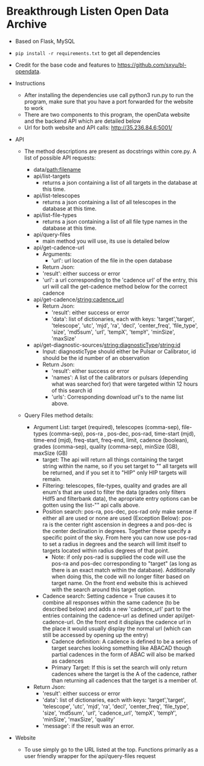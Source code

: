 # Breakthrough Listen Open Data Archive

- Based on Flask, MySQL
- `pip install -r requirements.txt` to get all dependencies
- Credit for the base code and features to https://github.com/sxyu/bl-opendata.

- Instructions
  - After installing the dependencies use call python3 run.py to run the program, make sure that you have a port forwarded for the website to work
  - There are two components to this program, the openData website and the backend API which are detailed below
  - Url for both website and API calls: http://35.236.84.6:5001/
  
- API
  - The method descriptions are present as docstrings within core.py. A list of possible API requests: 
    - data/<path:filename>
    - api/list-targets
      - returns a json containing a list of all targets in the database at this time.
    - api/list-telescopes
      - returns a json containing a list of all telescopes in the database at this time.
    - api/list-file-types
      - returns a json containing a list of all file type names in the database at this time.
    - api/query-files
      - main method you will use, its use is detailed below
    - api/get-cadence-url
      - Arguments:
        - 'url': url location of the file in the open database
       - Return Json:
        - 'result': either success or error
        - 'url': a url corresponding to the 'cadence url' of the entry, this url will call the get-cadence method below for the correct cadence
    - api/get-cadence/<string:cadence_url>
      - Return Json:
        - 'result': either success or error
        - 'data': list of dictionaries, each with keys: 'target','target', 'telescope', 'utc', 'mjd', 'ra',
                                          'decl', 'center_freq', 'file_type', 'size', 'md5sum', 'url', 'tempX', 'tempY', 'minSize', 'maxSize'
    - api/get-diagnostic-sources/<string:diagnosticType>/<string:id>
      - Input: diagnosticType should either be Pulsar or Calibrator, id should be the id number of an observation
      - Return Json:
        - 'result': either success or error
        - 'names': A list of the calibrators or pulsars (depending what was searched for) that were targeted within 12 hours of this search id
        - 'urls': Corresponding download url's to the name list above.
      
  - Query Files method details:
    - Argument List: target (required), telescopes (comma-sep), file-types (comma-sep), pos-ra , pos-dec, pos-rad, time-start (mjd), time-end (mjd), freq-start, freq-end, limit, cadence (boolean), grades (comma-sep), quality (comma-sep), minSize (GB), maxSize (GB)
      - target: The api will return all things containing the target string within the name, so if you set target to "" all targets will be returned, and if you set it to "HIP" only HIP targets will remain.
      - Filtering: telescopes, file-types, quality and grades are all enum's that are used to filter the data (grades only filters Hdf5 and filterbank data), the apropriate entry options can be gotten using the list-"" api calls above. 
      - Position search: pos-ra, pos-dec, pos-rad only make sense if either all are used or none are used (Exception Below): pos-ra is the center right ascension in degrees a        and pos-dec is the center declination in degrees. Together these specify a specific point of the sky. From here you can now use pos-rad to set a radius in degrees and        the search will limit itself to targets located within radius degrees of that point. 
         - Note: if only pos-rad is supplied the code will use the pos-ra and pos-dec corresponding to "target" (as long as there is an exact match within the database).                Additionally when doing this, the code will no longer filter based on target name. On the front end website this is achieved with the search around this target                option.   
      - Cadence search: Setting cadence = True causes it to combine all responses within the same cadence (to be described below) and adds a new 'cadence_url' part to the             entries containing the cadence-url as defined under api/get-cadence-url. On the front end it displays the cadence url in the place it would usually display the               normal url (which can still be accessed by opening up the entry)
        - Cadence definition: A cadence is defined to be a series of target searches looking something like ABACAD though partial cadences in the form of ABAC will also be             marked as cadences
        - Primary Target: If this is set the search will only return cadences where the target is the A of the cadence, rather than returning all cadences that the target is           a member of. 
    - Return Json:
      - 'result': either success or error
      - 'data': list of dictionaries, each with keys: 'target','target', 'telescope', 'utc', 'mjd', 'ra',
                                          'decl', 'center_freq', 'file_type', 'size', 'md5sum', 'url', 'cadence_url', 'tempX', 'tempY', 'minSize', 'maxSize', 'quality'
      - 'message': if the result was an error.
      
- Website
  - To use simply go to the URL listed at the top. Functions primarily as a user friendly wrapper for the api/query-files request
